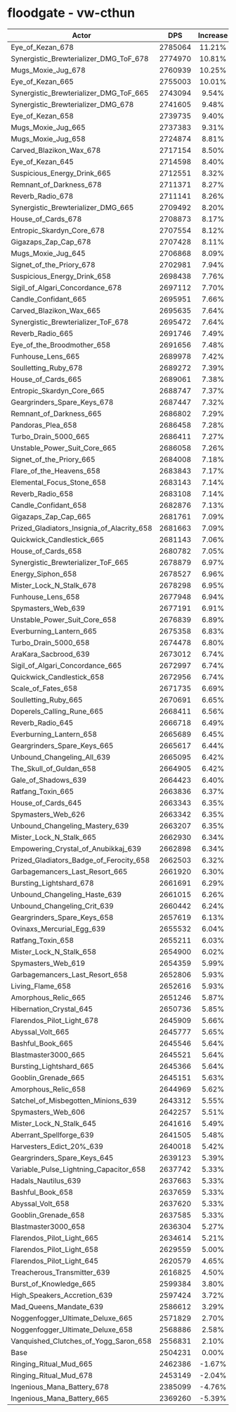 # floodgate - vw-cthun
| Actor | DPS | Increase |
|---|:---:|:---:|
|Eye_of_Kezan_678|2785064|11.21%|
|Synergistic_Brewterializer_DMG_ToF_678|2774970|10.81%|
|Mugs_Moxie_Jug_678|2760939|10.25%|
|Eye_of_Kezan_665|2755003|10.01%|
|Synergistic_Brewterializer_DMG_ToF_665|2743094|9.54%|
|Synergistic_Brewterializer_DMG_678|2741605|9.48%|
|Eye_of_Kezan_658|2739735|9.40%|
|Mugs_Moxie_Jug_665|2737383|9.31%|
|Mugs_Moxie_Jug_658|2724874|8.81%|
|Carved_Blazikon_Wax_678|2717154|8.50%|
|Eye_of_Kezan_645|2714598|8.40%|
|Suspicious_Energy_Drink_665|2712551|8.32%|
|Remnant_of_Darkness_678|2711371|8.27%|
|Reverb_Radio_678|2711141|8.26%|
|Synergistic_Brewterializer_DMG_665|2709492|8.20%|
|House_of_Cards_678|2708873|8.17%|
|Entropic_Skardyn_Core_678|2707554|8.12%|
|Gigazaps_Zap_Cap_678|2707428|8.11%|
|Mugs_Moxie_Jug_645|2706868|8.09%|
|Signet_of_the_Priory_678|2702981|7.94%|
|Suspicious_Energy_Drink_658|2698438|7.76%|
|Sigil_of_Algari_Concordance_678|2697112|7.70%|
|Candle_Confidant_665|2695951|7.66%|
|Carved_Blazikon_Wax_665|2695635|7.64%|
|Synergistic_Brewterializer_ToF_678|2695472|7.64%|
|Reverb_Radio_665|2691746|7.49%|
|Eye_of_the_Broodmother_658|2691656|7.48%|
|Funhouse_Lens_665|2689978|7.42%|
|Soulletting_Ruby_678|2689272|7.39%|
|House_of_Cards_665|2689061|7.38%|
|Entropic_Skardyn_Core_665|2688747|7.37%|
|Geargrinders_Spare_Keys_678|2687447|7.32%|
|Remnant_of_Darkness_665|2686802|7.29%|
|Pandoras_Plea_658|2686458|7.28%|
|Turbo_Drain_5000_665|2686411|7.27%|
|Unstable_Power_Suit_Core_665|2686058|7.26%|
|Signet_of_the_Priory_665|2684008|7.18%|
|Flare_of_the_Heavens_658|2683843|7.17%|
|Elemental_Focus_Stone_658|2683143|7.14%|
|Reverb_Radio_658|2683108|7.14%|
|Candle_Confidant_658|2682876|7.13%|
|Gigazaps_Zap_Cap_665|2681761|7.09%|
|Prized_Gladiators_Insignia_of_Alacrity_658|2681663|7.09%|
|Quickwick_Candlestick_665|2681143|7.06%|
|House_of_Cards_658|2680782|7.05%|
|Synergistic_Brewterializer_ToF_665|2678879|6.97%|
|Energy_Siphon_658|2678527|6.96%|
|Mister_Lock_N_Stalk_678|2678298|6.95%|
|Funhouse_Lens_658|2677948|6.94%|
|Spymasters_Web_639|2677191|6.91%|
|Unstable_Power_Suit_Core_658|2676839|6.89%|
|Everburning_Lantern_665|2675358|6.83%|
|Turbo_Drain_5000_658|2674478|6.80%|
|AraKara_Sacbrood_639|2673012|6.74%|
|Sigil_of_Algari_Concordance_665|2672997|6.74%|
|Quickwick_Candlestick_658|2672956|6.74%|
|Scale_of_Fates_658|2671735|6.69%|
|Soulletting_Ruby_665|2670691|6.65%|
|Doperels_Calling_Rune_665|2668411|6.56%|
|Reverb_Radio_645|2666718|6.49%|
|Everburning_Lantern_658|2665689|6.45%|
|Geargrinders_Spare_Keys_665|2665617|6.44%|
|Unbound_Changeling_All_639|2665095|6.42%|
|The_Skull_of_Guldan_658|2664905|6.42%|
|Gale_of_Shadows_639|2664423|6.40%|
|Ratfang_Toxin_665|2663836|6.37%|
|House_of_Cards_645|2663343|6.35%|
|Spymasters_Web_626|2663342|6.35%|
|Unbound_Changeling_Mastery_639|2663207|6.35%|
|Mister_Lock_N_Stalk_665|2662930|6.34%|
|Empowering_Crystal_of_Anubikkaj_639|2662898|6.34%|
|Prized_Gladiators_Badge_of_Ferocity_658|2662503|6.32%|
|Garbagemancers_Last_Resort_665|2661920|6.30%|
|Bursting_Lightshard_678|2661691|6.29%|
|Unbound_Changeling_Haste_639|2661015|6.26%|
|Unbound_Changeling_Crit_639|2660442|6.24%|
|Geargrinders_Spare_Keys_658|2657619|6.13%|
|Ovinaxs_Mercurial_Egg_639|2655532|6.04%|
|Ratfang_Toxin_658|2655211|6.03%|
|Mister_Lock_N_Stalk_658|2654900|6.02%|
|Spymasters_Web_619|2654359|5.99%|
|Garbagemancers_Last_Resort_658|2652806|5.93%|
|Living_Flame_658|2652616|5.93%|
|Amorphous_Relic_665|2651246|5.87%|
|Hibernation_Crystal_645|2650736|5.85%|
|Flarendos_Pilot_Light_678|2645909|5.66%|
|Abyssal_Volt_665|2645777|5.65%|
|Bashful_Book_665|2645546|5.64%|
|Blastmaster3000_665|2645521|5.64%|
|Bursting_Lightshard_665|2645366|5.64%|
|Gooblin_Grenade_665|2645151|5.63%|
|Amorphous_Relic_658|2644969|5.62%|
|Satchel_of_Misbegotten_Minions_639|2643312|5.55%|
|Spymasters_Web_606|2642257|5.51%|
|Mister_Lock_N_Stalk_645|2641616|5.49%|
|Aberrant_Spellforge_639|2641505|5.48%|
|Harvesters_Edict_20%_639|2640018|5.42%|
|Geargrinders_Spare_Keys_645|2639123|5.39%|
|Variable_Pulse_Lightning_Capacitor_658|2637742|5.33%|
|Hadals_Nautilus_639|2637663|5.33%|
|Bashful_Book_658|2637659|5.33%|
|Abyssal_Volt_658|2637620|5.33%|
|Gooblin_Grenade_658|2637585|5.33%|
|Blastmaster3000_658|2636304|5.27%|
|Flarendos_Pilot_Light_665|2634614|5.21%|
|Flarendos_Pilot_Light_658|2629559|5.00%|
|Flarendos_Pilot_Light_645|2620579|4.65%|
|Treacherous_Transmitter_639|2616825|4.50%|
|Burst_of_Knowledge_665|2599384|3.80%|
|High_Speakers_Accretion_639|2597424|3.72%|
|Mad_Queens_Mandate_639|2586612|3.29%|
|Noggenfogger_Ultimate_Deluxe_665|2571829|2.70%|
|Noggenfogger_Ultimate_Deluxe_658|2568886|2.58%|
|Vanquished_Clutches_of_Yogg_Saron_658|2556831|2.10%|
|Base|2504231|0.00%|
|Ringing_Ritual_Mud_665|2462386|-1.67%|
|Ringing_Ritual_Mud_678|2453149|-2.04%|
|Ingenious_Mana_Battery_678|2385099|-4.76%|
|Ingenious_Mana_Battery_665|2369260|-5.39%|
